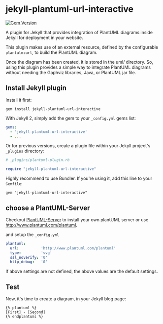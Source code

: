 # jekyll-plantuml-url-interactive

[![Gem Version](https://badge.fury.io/rb/jekyll-plantuml-url.svg)](http://badge.fury.io/rb/jekyll-plantuml-url)


A plugin for Jekyll that provides integration of PlantUML diagrams inside Jekyll for deployment in your website.

This plugin makes use of  an external resource, defined by the configurable `plantulm:url`, to build the PlantUML diagram.

Once the diagram has been created, it is stored in the uml/ directory. So, using this plugin provides a simple way to integrate PlantUML diagrams without needing the Gaphviz libraries, Java, or PlantUML jar file.

## Install Jekyll plugin

Install it first:

```
gem install jekyll-plantuml-url-interactive
```

With Jekyll 2, simply add the gem to your `_config.yml` gems list:

```yaml
gems:
  - 'jekyll-plantuml-url-interactive'
  - ...
```

Or for previous versions,
create a plugin file within your Jekyll project's `_plugins` directory:

```ruby
# _plugins/plantuml-plugin.rb

require "jekyll-plantuml-url-interactive"
```

Highly recommend to use Bundler. If you're using it, add this line
to your `Gemfile`:

```
gem "jekyll-plantuml-url-interactive"
```

## choose a PlantUML-Server

Checkout [PlantUML-Server](https://github.com/plantuml/plantuml-server) to install your own plantUML server or use http://www.plantuml.com/plantuml.

and setup the `_config.yml`

```yaml
plantuml:
  url:          'http://www.plantuml.com/plantuml' 
  type:         'svg'
  ssl_noverify: '0'
  http_debug:   '0'
```

If above settings are not defined, the above values are the default settings.

## Test

Now, it's time to create a diagram, in your Jekyll blog page:

```
{% plantuml %}
[First] - [Second]
{% endplantuml %}
```

